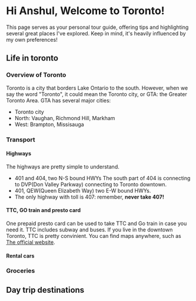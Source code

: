 # Hi Anshul, Welcome to Toronto!
This page serves as your personal tour guide, offering tips and highlighting several great places I've explored. Keep in mind, it's heavily influenced by my own preferences!
## Life in toronto
### Overview of Toronto
Toronto is a city that borders Lake Ontario to the south. However, when we say the word "Toronto", it could mean the Toronto city, or GTA: the Greater Toronto Area. GTA has several major cities:
- Toronto city
- North: Vaughan, Richmond Hill, Markham
- West: Brampton, Missisauga
### Transport
#### Highways
The highways are pretty simple to understand. 
- 401 and 404, two N-S bound HWYs
The south part of 404 is connecting to DVP(Don Valley Parkway) connecting to Toronto downtown.
- 401, QEW(Queen Elizabeth Way) two E-W bound HWYs. 
- The only highway with toll is 407: remember, **never take 407!**  
#### TTC, GO train and presto card
One prepaid presto card can be used to take TTC and Go train in case you need it. TTC includes subway and buses. If you live in the downtown Toronto, TTC is pretty convinient. You can find maps anywhere, such as [The official website](https://cdn.ttc.ca/-/media/Project/TTC/DevProto/Images/Home/Routes-and-Schedules/Landing-page-pdfs/TTC_SubwayStreetcarMap_2021-11.pdf?rev=b9ab97e4c76549549c0cb09c210c508e).
#### Rental cars

### Groceries


## Day trip destinations
